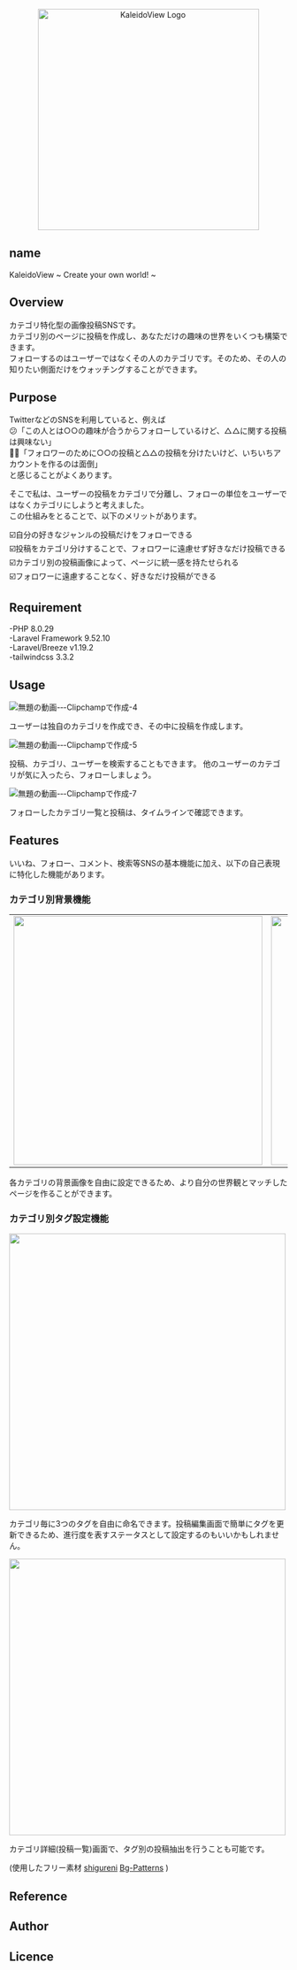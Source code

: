 <p align="center"><a href="https://kaleido-view-2ef1aef28067.herokuapp.com/" target="_blank"><img src="https://res.cloudinary.com/dig0xnvus/image/upload/v1693090674/%E3%82%B9%E3%82%AF%E3%83%AA%E3%83%BC%E3%83%B3%E3%82%B7%E3%83%A7%E3%83%83%E3%83%88_2023-08-17_004303_e4k80n.png" width="400" alt="KaleidoView Logo"></a></p>


## name

KaleidoView ~ Create your own world! ~

## Overview

カテゴリ特化型の画像投稿SNSです。  
カテゴリ別のページに投稿を作成し、あなただけの趣味の世界をいくつも構築できます。   
フォローするのはユーザーではなくその人のカテゴリです。そのため、その人の知りたい側面だけをウォッチングすることができます。

## Purpose

TwitterなどのSNSを利用していると、例えば  
😕「この人とは○○の趣味が合うからフォローしているけど、△△に関する投稿は興味ない」  
😮‍💨「フォロワーのために○○の投稿と△△の投稿を分けたいけど、いちいちアカウントを作るのは面倒」  
  と感じることがよくあります。

そこで私は、ユーザーの投稿をカテゴリで分離し、フォローの単位をユーザーではなくカテゴリにしようと考えました。  
この仕組みをとることで、以下のメリットがあります。  

☑️自分の好きなジャンルの投稿だけをフォローできる  
☑️投稿をカテゴリ分けすることで、フォロワーに遠慮せず好きなだけ投稿できる  
☑️カテゴリ別の投稿画像によって、ページに統一感を持たせられる  
☑️フォロワーに遠慮することなく、好きなだけ投稿ができる
  


## Requirement
-PHP 8.0.29  
-Laravel Framework 9.52.10  
-Laravel/Breeze v1.19.2  
-tailwindcss 3.3.2
## Usage

![無題の動画-‐-Clipchampで作成-_4_](https://github.com/chronoll/KaleidoView/assets/127325184/1035a145-6f13-409e-ba0f-beeba06175cd)

ユーザーは独自のカテゴリを作成でき、その中に投稿を作成します。 

![無題の動画-‐-Clipchampで作成-_5_](https://github.com/chronoll/KaleidoView/assets/127325184/cce98836-aabd-4534-8337-5ebfda0774fb)

投稿、カテゴリ、ユーザーを検索することもできます。
他のユーザーのカテゴリが気に入ったら、フォローしましょう。 

![無題の動画-‐-Clipchampで作成-_7_](https://github.com/chronoll/KaleidoView/assets/127325184/1b8f5915-8595-41e6-a196-a27f9ac9460f)

フォローしたカテゴリ一覧と投稿は、タイムラインで確認できます。 

## Features
いいね、フォロー、コメント、検索等SNSの基本機能に加え、以下の自己表現に特化した機能があります。
### カテゴリ別背景機能
<table>

<tr>
<td><img src="https://res.cloudinary.com/dig0xnvus/image/upload/v1693140302/github/%E3%82%B9%E3%82%AF%E3%83%AA%E3%83%BC%E3%83%B3%E3%82%B7%E3%83%A7%E3%83%83%E3%83%88_2023-08-27_214443_afxmui.png" height="450"></td>
<td><img src="https://res.cloudinary.com/dig0xnvus/image/upload/v1693140067/github/%E3%82%B9%E3%82%AF%E3%83%AA%E3%83%BC%E3%83%B3%E3%82%B7%E3%83%A7%E3%83%83%E3%83%88_2023-08-27_214048_msblum.png" height="450"></td>
<td><img src="https://res.cloudinary.com/dig0xnvus/image/upload/v1693140974/github/%E3%82%B9%E3%82%AF%E3%83%AA%E3%83%BC%E3%83%B3%E3%82%B7%E3%83%A7%E3%83%83%E3%83%88_2023-08-27_215539_sc8tp5.png" height="450"></td>
</tr>
</table>

各カテゴリの背景画像を自由に設定できるため、より自分の世界観とマッチしたページを作ることができます。

### カテゴリ別タグ設定機能

<img src="https://res.cloudinary.com/dig0xnvus/image/upload/v1696868513/github/%E3%82%B9%E3%82%AF%E3%83%AA%E3%83%BC%E3%83%B3%E3%82%B7%E3%83%A7%E3%83%83%E3%83%88_2023-10-10_012128_qau4sv.png" height="500">

カテゴリ毎に3つのタグを自由に命名できます。投稿編集画面で簡単にタグを更新できるため、進行度を表すステータスとして設定するのもいいかもしれません。

<img src="https://res.cloudinary.com/dig0xnvus/image/upload/v1696868403/github/%E3%82%B9%E3%82%AF%E3%83%AA%E3%83%BC%E3%83%B3%E3%82%B7%E3%83%A7%E3%83%83%E3%83%88_2023-10-09_235859_dzijao.png" height="500">

カテゴリ詳細(投稿一覧)画面で、タグ別の投稿抽出を行うことも可能です。

(使用したフリー素材 [shigureni](https://www.shigureni.com/) [Bg-Patterns](https://bg-patterns.com/) )
## Reference


## Author


## Licence

